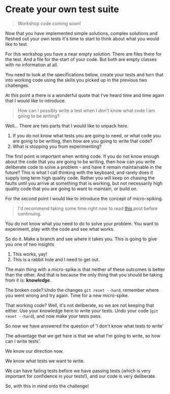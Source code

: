 # Create your own test suite

> Workshop code coming soon!

Now that you have implemented simple solutions, complex solutions and fleshed out your own tests it's time to start to think about what you would like to test.

For this workshop you have a near empty solution. There are files there for the test. And a file for the start of your code. But both are empty classes with no information at all.

You need to look at the specifications below, create your tests and turn that into working code using the skills you picked up in the previous two challenges.

At this point a there is a wonderful quote that I've heard time and time again that I would like to introduce.

> How can I possibly write a test when I don't know what code I am going to be writing?

Well... There are two parts that I would like to unpack here.

1. If you do not know what tests you are going to need, or what code you are going to be writing, then how are you going to write that code?
2. What is stopping you from experimenting?

The first point is important when writing code. If you do not know enough about the code that you are going to be writing, then how can you write deliberate code to solve a problem - and have it remain maintainable in the future? This is what I call thinking with the keyboard, and rarely does it supply long term high quality code. Rather you will keep on chasing the faults until you arrive at something that is working, but not necessarily high quality code that you are going to want to maintain, or build on.

For the second point I would like to introduce the concept of micro-spiking.

> I'd recommend taking some time right now to read [this](https://www.geepawhill.org/2020/06/02/an-intro-to-spikes/) post before continuing.

You do not know what you need to do to solve your problem. You want to experiment, play with the code and see what works.

So do it. Make a branch and see where it takes you. This  is going to give you one of two insights

1. This works, yay!
2. This is a rabbit hole and I need to get out.

The main thing with a micro-spike is that neither of these outcomes is better than the other. And that is because the only thing that you should be taking from it is: ***knowledge***.

The broken code? Undo the changes `git reset --hard`, remember where you went wrong and try again. Time for a new micro-spike.

That working code? Well, it's not deliberate, so we are not keeping that either. Use your knowledge here to write your tests. Undo your code (`git reset --hard`), and now make your tests pass.

So now we have answered the question of 'I don't know what tests to write'

The advantage that we get here is that we what I'm going to write, so how can I write tests'.

We know our direction now.

We know what tests we want to write.

We can have failing tests before we have passing tests (which is very important for confidence in your tests!), and our code is very deliberate.

So, with this in mind onto the challenge!
